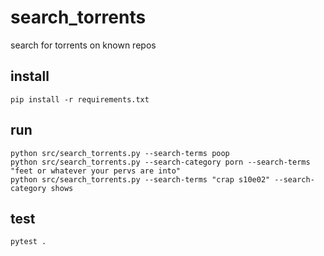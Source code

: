 # search_torrents
search for torrents on known repos
## install
```shell
pip install -r requirements.txt
```
## run
```shell
python src/search_torrents.py --search-terms poop
python src/search_torrents.py --search-category porn --search-terms "feet or whatever your pervs are into" 
python src/search_torrents.py --search-terms "crap s10e02" --search-category shows
```
## test
```shell
pytest .
```
